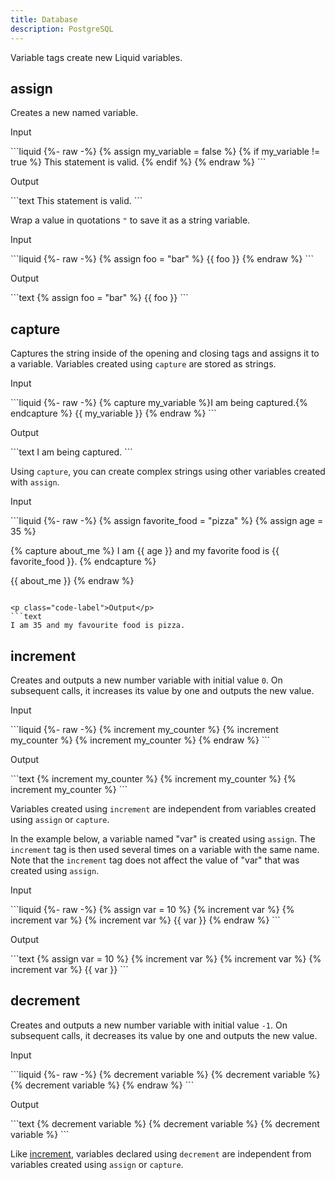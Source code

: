 ```yaml
---
title: Database
description: PostgreSQL
---
```


Variable tags create new Liquid variables.

## assign

Creates a new named variable.

<p class="code-label">Input</p>
```liquid
{%- raw -%}
{% assign my_variable = false %}
{% if my_variable != true %}
  This statement is valid.
{% endif %}
{% endraw %}
```

<p class="code-label">Output</p>
```text
This statement is valid.
```

Wrap a value in quotations `"` to save it as a string variable.

<p class="code-label">Input</p>
```liquid
{%- raw -%}
{% assign foo = "bar" %}
{{ foo }}
{% endraw %}
```

<p class="code-label">Output</p>
```text
{% assign foo = "bar" %}
{{ foo }}
```

## capture

Captures the string inside of the opening and closing tags and assigns it to a variable. Variables created using `capture` are stored as strings.

<p class="code-label">Input</p>
```liquid
{%- raw -%}
{% capture my_variable %}I am being captured.{% endcapture %}
{{ my_variable }}
{% endraw %}
```

<p class="code-label">Output</p>
```text
I am being captured.
```

Using `capture`, you can create complex strings using other variables created with `assign`.

<p class="code-label">Input</p>
```liquid
{%- raw -%}
{% assign favorite_food = "pizza" %}
{% assign age = 35 %}

{% capture about_me %}
I am {{ age }} and my favorite food is {{ favorite_food }}.
{% endcapture %}

{{ about_me }}
{% endraw %}
```

<p class="code-label">Output</p>
```text
I am 35 and my favourite food is pizza.
```

## increment

Creates and outputs a new number variable with initial value `0`. On subsequent calls, it increases its value by one and outputs the new value.

<p class="code-label">Input</p>
```liquid
{%- raw -%}
{% increment my_counter %}
{% increment my_counter %}
{% increment my_counter %}
{% endraw %}
```

<p class="code-label">Output</p>
```text
{% increment my_counter %}
{% increment my_counter %}
{% increment my_counter %}
```

Variables created using `increment` are independent from variables created using `assign` or `capture`.

In the example below, a variable named "var" is created using `assign`. The `increment` tag is then used several times on a variable with the same name. Note that the `increment` tag does not affect the value of "var" that was created using `assign`.

<p class="code-label">Input</p>
```liquid
{%- raw -%}
{% assign var = 10 %}
{% increment var %}
{% increment var %}
{% increment var %}
{{ var }}
{% endraw %}
```

<p class="code-label">Output</p>
```text
{% assign var = 10 %}
{% increment var %}
{% increment var %}
{% increment var %}
{{ var }}
```

## decrement

Creates and outputs a new number variable with initial value `-1`. On subsequent calls, it decreases its value by one and outputs the new value.

<p class="code-label">Input</p>
```liquid
{%- raw -%}
{% decrement variable %}
{% decrement variable %}
{% decrement variable %}
{% endraw %}
```

<p class="code-label">Output</p>
```text
{% decrement variable %}
{% decrement variable %}
{% decrement variable %}
```

Like [increment](#increment), variables declared using `decrement` are independent from variables created using `assign` or `capture`.
